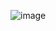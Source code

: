 ![image](https://github.com/Ireal-ai/SQLAcademyTaskSolution/assets/82309024/53972c1f-53b2-43b4-be7f-297ae10eb883)
